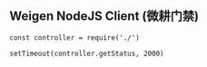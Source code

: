 ## Weigen NodeJS Client (微耕门禁)

```
const controller = require('./')

setTimeout(controller.getStatus, 2000)
```